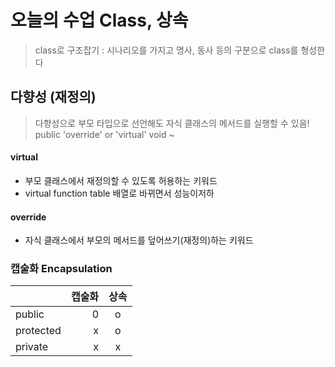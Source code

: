 # 오늘의 수업 Class, 상속 
> class로 구조잡기 : 시나리오를 가지고 명사, 동사 등의 구분으로 class를 형성한다

## 다향성 (재정의)
> 다향성으로 부모 타입으로 선언해도 자식 클래스의 메서드를 실행할 수 있음!
> public 'override' or 'virtual' void ~

#### virtual
- 부모 클래스에서 재정의할 수 있도록 허용하는 키워드
- virtual function table 배열로 바뀌면서 성능이저하
  
#### override
- 자식 클래스에서 부모의 메서드를 덮어쓰기(재정의)하는 키워드

### 캡술화 Encapsulation
|     |캡술화|상속|
|:----|---:|:--:|
|public | 0 | o  |
|protected| x |o|
|private| x | x |
 

